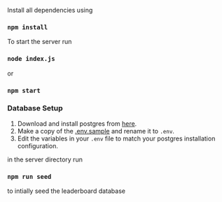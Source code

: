 Install all dependencies using 
### `npm install`

To start the server run
### `node index.js`

or 

### `npm start`

### Database Setup

1. Download and install postgres from [here](https://www.postgresql.org/download/).
2. Make a copy of the [.env.sample](../.env.sample) and rename it to ```.env```.
3. Edit the variables in your ```.env``` file to match your postgres installation configuration.

in the server directory run
### `npm run seed`

to intially seed the leaderboard database

